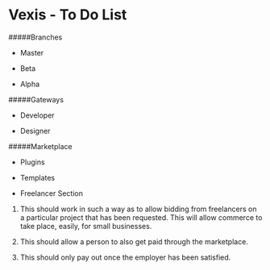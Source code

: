 Vexis - To Do List
=====

#####Branches
* Master

* Beta

* Alpha

#####Gateways
* Developer

* Designer

#####Marketplace
* Plugins

* Templates

* Freelancer Section

1. This should work in such a way as to allow bidding from freelancers on a particular project that has been requested.  This will allow commerce to take place, easily, for small businesses.

2. This should allow a person to also get paid through the marketplace.

3. This should only pay out once the employer has been satisfied.
